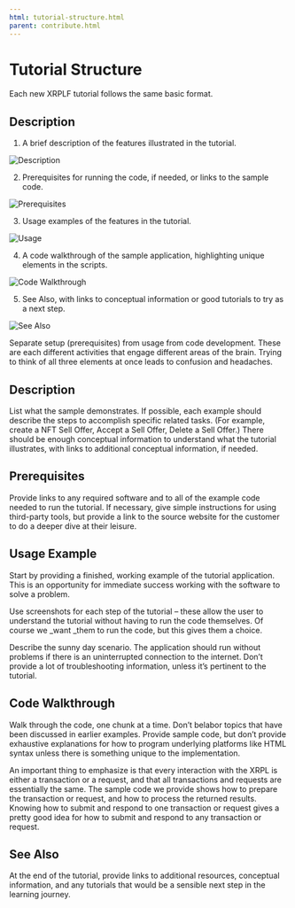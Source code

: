 ```yaml
---
html: tutorial-structure.html
parent: contribute.html
---
```


# Tutorial Structure

Each new XRPLF tutorial follows the same basic format.

## Description

1. A brief description of the features illustrated in the tutorial.

![Description](../../img/tut-struct1.png)

2. Prerequisites for running the code, if needed, or links to the sample code.

![Prerequisites](../../img/tut-struct2.png)

3. Usage examples of the features in the tutorial.

![Usage](../../img/tut-struct3.png)

4. A code walkthrough of the sample application, highlighting unique elements in the scripts.

![Code Walkthrough](../../img/tut-struct4.png)

5. See Also, with links to conceptual information or good tutorials to try as a next step.

![See Also](../../img/tut-struct5.png)

Separate setup (prerequisites) from usage from code development. These are each different activities that engage different areas of the brain. Trying to think of all three elements at once leads to confusion and headaches.

## Description

List what the sample demonstrates. If possible, each example should describe the steps to accomplish specific related tasks. (For example, create a NFT Sell Offer, Accept a Sell Offer, Delete a Sell Offer.)  There should be enough conceptual information to understand what the tutorial illustrates, with links to additional conceptual information, if needed.

## Prerequisites

Provide links to any required software and to all of the example code needed to run the tutorial. If necessary, give simple instructions for using third-party tools, but provide a link to the source website for the customer to do a deeper dive at their leisure.

## Usage Example

Start by providing a finished, working example of the tutorial application. This is an opportunity for immediate success working with the software to solve a problem.

Use screenshots for each step of the tutorial – these allow the user to understand the tutorial without having to run the code themselves. Of course we _want _them to run the code, but this gives them a choice.

Describe the sunny day scenario. The application should run without problems if there is an uninterrupted connection to the internet. Don’t provide a lot of troubleshooting information, unless it’s pertinent to the tutorial.

## Code Walkthrough

Walk through the code, one chunk at a time. Don’t belabor topics that have been discussed in earlier examples. Provide sample code, but don’t provide exhaustive explanations for how to program underlying platforms like HTML syntax unless there is something unique to the implementation.

An important thing to emphasize is that every interaction with the XRPL is either a transaction or a request, and that all transactions and requests are essentially the same. The sample code we provide shows how to prepare the transaction or request, and how to process the returned results. Knowing how to submit and respond to one transaction or request gives a pretty good idea for how to submit and respond to any transaction or request.

## See Also

At the end of the tutorial, provide links to additional resources, conceptual information, and any tutorials that would be a sensible next step in the learning journey.